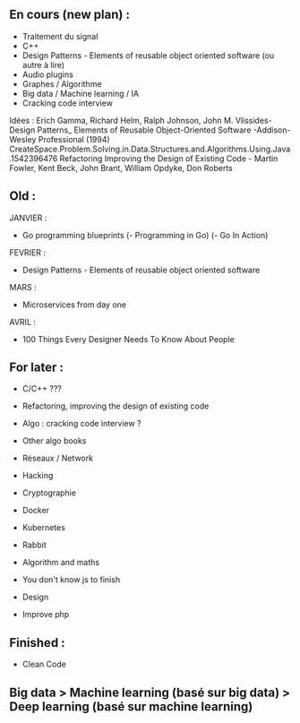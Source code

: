 ## En cours (new plan) :

- Traitement du signal
- C++
- Design Patterns - Elements of reusable object oriented software (ou autre à lire)
- Audio plugins
- Graphes / Algorithme
- Big data / Machine learning / IA
- Cracking code interview

Idées :
Erich Gamma, Richard Helm, Ralph Johnson, John M. Vlissides-Design Patterns_ Elements of Reusable Object-Oriented Software  -Addison-Wesley Professional (1994)
CreateSpace.Problem.Solving.in.Data.Structures.and.Algorithms.Using.Java.1542396476
Refactoring Improving the Design of Existing Code - Martin Fowler, Kent Beck, John Brant, William Opdyke, Don Roberts

## Old :

JANVIER :
- Go programming blueprints
(- Programming in Go)
(- Go In Action)

FEVRIER :
- Design Patterns - Elements of reusable object oriented software

MARS :
- Microservices from day one

AVRIL :
- 100 Things Every Designer Needs To Know About People

## For later :

- C/C++ ???
  
- Refactoring, improving the design of existing code

- Algo : cracking code interview ?
- Other algo books

- Réseaux / Network
- Hacking
- Cryptographie

- Docker
- Kubernetes
- Rabbit

- Algorithm and maths
- You don't know js to finish
- Design
- Improve php

## Finished :

- Clean Code

## Big data > Machine learning (basé sur big data) > Deep learning (basé sur machine learning)
